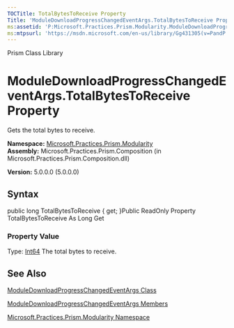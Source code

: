 ```yaml
---
TOCTitle: TotalBytesToReceive Property
Title: 'ModuleDownloadProgressChangedEventArgs.TotalBytesToReceive Property (Microsoft.Practices.Prism.Modularity)'
ms:assetid: 'P:Microsoft.Practices.Prism.Modularity.ModuleDownloadProgressChangedEventArgs.TotalBytesToReceive'
ms:mtpsurl: 'https://msdn.microsoft.com/en-us/library/Gg431305(v=PandP.50)'
---
```


Prism Class Library

ModuleDownloadProgressChangedEventArgs.TotalBytesToReceive Property
=======================================================================

Gets the total bytes to receive.

**Namespace:** [Microsoft.Practices.Prism.Modularity](https://msdn.microsoft.com/n:microsoft.practices.prism.modularity)
**Assembly:** Microsoft.Practices.Prism.Composition (in Microsoft.Practices.Prism.Composition.dll)

**Version:** 5.0.0.0 (5.0.0.0)

## Syntax


public long TotalBytesToReceive { get; }Public ReadOnly Property TotalBytesToReceive As Long Get
### Property Value

Type: [Int64](http://msdn.microsoft.com/en-us/library/6yy583ek)
The total bytes to receive.

See Also
--------


[ModuleDownloadProgressChangedEventArgs Class](https://msdn.microsoft.com/t:microsoft.practices.prism.modularity.moduledownloadprogresschangedeventargs)

[ModuleDownloadProgressChangedEventArgs Members](https://msdn.microsoft.com/allmembers.t:microsoft.practices.prism.modularity.moduledownloadprogresschangedeventargs)

[Microsoft.Practices.Prism.Modularity Namespace](https://msdn.microsoft.com/n:microsoft.practices.prism.modularity)
